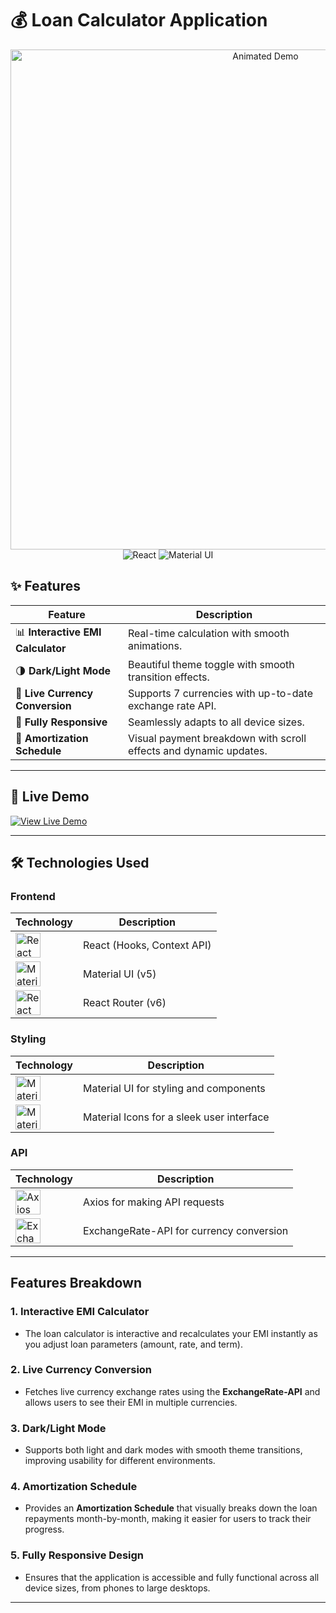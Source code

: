 # 💰 Loan Calculator Application

<div align="center">
  <img src="./public/demo.gif" alt="Animated Demo" width="800"/>
  <br/>
  <div>
    <img src="https://img.shields.io/badge/react-%2320232a.svg?style=for-the-badge&logo=react&logoColor=%2361DAFB" alt="React"/>
    <img src="https://img.shields.io/badge/MUI-%230081CB.svg?style=for-the-badge&logo=mui&logoColor=white" alt="Material UI"/>
  </div>
</div>

## ✨ Features

| Feature                           | Description                                                       |
|-----------------------------------|-------------------------------------------------------------------|
| 📊 **Interactive EMI Calculator**  | Real-time calculation with smooth animations.                     |
| 🌗 **Dark/Light Mode**             | Beautiful theme toggle with smooth transition effects.            |
| 💱 **Live Currency Conversion**    | Supports 7 currencies with up-to-date exchange rate API.         |
| 📱 **Fully Responsive**            | Seamlessly adapts to all device sizes.                            |
| 📅 **Amortization Schedule**       | Visual payment breakdown with scroll effects and dynamic updates. |

---

## 🚀 Live Demo

[![View Live Demo](https://img.shields.io/badge/View_Live_Demo-black?style=for-the-badge&logo=vercel&logoColor=white)](https://your-vercel-app-url.vercel.app)

---

## 🛠 Technologies Used

### Frontend

| Technology     | Description                              |
|----------------|------------------------------------------|
| <img src="https://cdn.jsdelivr.net/gh/devicons/devicon/icons/react/react-original.svg" width="40" alt="React" title="React"/>  | React (Hooks, Context API)               |
| <img src="https://cdn.jsdelivr.net/gh/devicons/devicon/icons/materialui/materialui-original.svg" width="40" alt="Material UI" title="Material UI"/> | Material UI (v5)                        |
| <img src="https://cdn.jsdelivr.net/gh/devicons/devicon/icons/reactrouter/reactrouter-original.svg" width="40" alt="React Router" title="React Router"/>  | React Router (v6)                       |

### Styling

| Technology           | Description                               |
|----------------------|-------------------------------------------|
| <img src="https://cdn.jsdelivr.net/gh/devicons/devicon/icons/materialui/materialui-original.svg" width="40" alt="Material UI" title="Material UI"/> | Material UI for styling and components    |
| <img src="https://cdn.jsdelivr.net/gh/devicons/devicon/icons/materialdesignicons/materialdesignicons-original.svg" width="40" alt="Material Icons" title="Material Icons"/> | Material Icons for a sleek user interface  |

### API

| Technology         | Description                              |
|--------------------|------------------------------------------|
| <img src="https://cdn.jsdelivr.net/gh/devicons/devicon/icons/axios/axios-original.svg" width="40" alt="Axios" title="Axios"/> | Axios for making API requests            |
| <img src="https://cdn.jsdelivr.net/gh/devicons/devicon/icons/axios/axios-original.svg" width="40" alt="ExchangeRate API" title="ExchangeRate API"/> | ExchangeRate-API for currency conversion |

---

## Features Breakdown

### 1. **Interactive EMI Calculator**
   - The loan calculator is interactive and recalculates your EMI instantly as you adjust loan parameters (amount, rate, and term).

### 2. **Live Currency Conversion**
   - Fetches live currency exchange rates using the **ExchangeRate-API** and allows users to see their EMI in multiple currencies.

### 3. **Dark/Light Mode**
   - Supports both light and dark modes with smooth theme transitions, improving usability for different environments.

### 4. **Amortization Schedule**
   - Provides an **Amortization Schedule** that visually breaks down the loan repayments month-by-month, making it easier for users to track their progress.

### 5. **Fully Responsive Design**
   - Ensures that the application is accessible and fully functional across all device sizes, from phones to large desktops.

---

